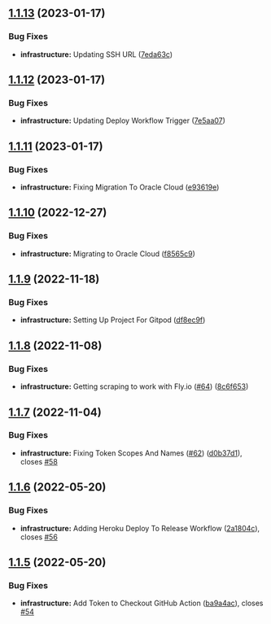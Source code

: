 ## [1.1.13](https://github.com/Rogibb111/Ski-Resort-Dashboard/compare/v1.1.12...v1.1.13) (2023-01-17)


### Bug Fixes

* **infrastructure:** Updating SSH URL ([7eda63c](https://github.com/Rogibb111/Ski-Resort-Dashboard/commit/7eda63c8da1832727d8140b833d2826467f473e9))

## [1.1.12](https://github.com/Rogibb111/Ski-Resort-Dashboard/compare/v1.1.11...v1.1.12) (2023-01-17)


### Bug Fixes

* **infrastructure:** Updating Deploy Workflow Trigger ([7e5aa07](https://github.com/Rogibb111/Ski-Resort-Dashboard/commit/7e5aa077eb30cf53af10ad005da4ba7c181ae5f5))

## [1.1.11](https://github.com/Rogibb111/Ski-Resort-Dashboard/compare/v1.1.10...v1.1.11) (2023-01-17)


### Bug Fixes

* **infrastructure:** Fixing Migration To Oracle Cloud ([e93619e](https://github.com/Rogibb111/Ski-Resort-Dashboard/commit/e93619eda77697c7b9fa16e45fb7828b1047e224))

## [1.1.10](https://github.com/Rogibb111/Ski-Resort-Dashboard/compare/v1.1.9...v1.1.10) (2022-12-27)


### Bug Fixes

* **infrastructure:**  Migrating to Oracle Cloud ([f8565c9](https://github.com/Rogibb111/Ski-Resort-Dashboard/commit/f8565c9c48f9a59a25583f170cf1ee5b3dffa082))

## [1.1.9](https://github.com/Rogibb111/Ski-Resort-Dashboard/compare/v1.1.8...v1.1.9) (2022-11-18)


### Bug Fixes

* **infrastructure:**  Setting Up Project For Gitpod ([df8ec9f](https://github.com/Rogibb111/Ski-Resort-Dashboard/commit/df8ec9fa74886dbf68e33b179f23f92ad1a27cbb))

## [1.1.8](https://github.com/Rogibb111/Ski-Resort-Dashboard/compare/v1.1.7...v1.1.8) (2022-11-08)


### Bug Fixes

* **infrastructure:** Getting scraping to work with Fly.io ([#64](https://github.com/Rogibb111/Ski-Resort-Dashboard/issues/64)) ([8c6f653](https://github.com/Rogibb111/Ski-Resort-Dashboard/commit/8c6f6532a547dc0f53ac5d5846aad43acfb4799b))

## [1.1.7](https://github.com/Rogibb111/Ski-Resort-Dashboard/compare/v1.1.6...v1.1.7) (2022-11-04)


### Bug Fixes

* **infrastructure:** Fixing Token Scopes And Names ([#62](https://github.com/Rogibb111/Ski-Resort-Dashboard/issues/62)) ([d0b37d1](https://github.com/Rogibb111/Ski-Resort-Dashboard/commit/d0b37d181f83f1ece3226b4467edf49d273ac736)), closes [#58](https://github.com/Rogibb111/Ski-Resort-Dashboard/issues/58)

## [1.1.6](https://github.com/Rogibb111/Ski-Resort-Dashboard/compare/v1.1.5...v1.1.6) (2022-05-20)


### Bug Fixes

* **infrastructure:** Adding Heroku Deploy To Release Workflow  ([2a1804c](https://github.com/Rogibb111/Ski-Resort-Dashboard/commit/2a1804c5edbc4537166f53b37fbad3c74a234931)), closes [#56](https://github.com/Rogibb111/Ski-Resort-Dashboard/issues/56)

## [1.1.5](https://github.com/Rogibb111/Ski-Resort-Dashboard/compare/v1.1.4...v1.1.5) (2022-05-20)


### Bug Fixes

* **infrastructure:** Add Token to Checkout GitHub Action  ([ba9a4ac](https://github.com/Rogibb111/Ski-Resort-Dashboard/commit/ba9a4acae79526a26d1ab2a1b265820909365846)), closes [#54](https://github.com/Rogibb111/Ski-Resort-Dashboard/issues/54)
